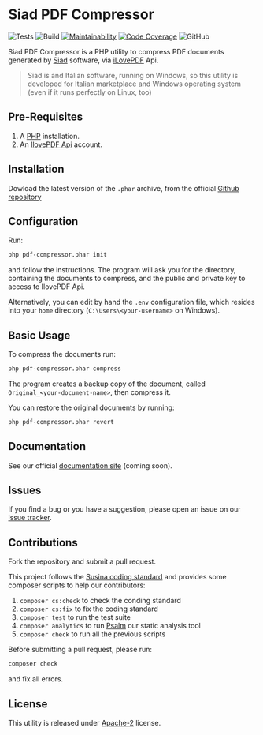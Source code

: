# Siad PDF Compressor #

![Tests](https://github.com/cristianoc72/siad-pdf-compressor/workflows/Tests/badge.svg)
![Build](https://github.com/cristianoc72/siad-pdf-compressor/workflows/Build/badge.svg)
[![Maintainability](https://qlty.sh/badges/5e0463fd-f63c-4810-b69f-19189c9d92b5/maintainability.svg)](https://qlty.sh/gh/cristianoc72/projects/siad-pdf-compressor)
[![Code Coverage](https://qlty.sh/badges/5e0463fd-f63c-4810-b69f-19189c9d92b5/test_coverage.svg)](https://qlty.sh/gh/cristianoc72/projects/siad-pdf-compressor)
![GitHub](https://img.shields.io/github/license/cristianoc72/siad-pdf-compressor)


Siad PDF Compressor is a PHP utility to compress PDF documents generated by [Siad](https://www.sigao.it/default.asp) software, via [iLovePDF](https://www.ilovepdf.com) Api.

> Siad is and Italian software, running on Windows, so this utility is developed for Italian marketplace and Windows operating system (even if it runs perfectly on Linux, too)


## Pre-Requisites

1.  A [PHP](https://www.php.net) installation.
2.  An [IlovePDF Api](https://developer.ilovepdf.com/) account.


## Installation

Dowload the latest version of the `.phar` archive, from the official [Github repository](https://github.com/cristianoc72/siad-pdf-compressor/releases)



## Configuration

Run:

```bash
php pdf-compressor.phar init

```

and follow the instructions.
The program will ask you for the directory, containing the documents to compress, and the public and private key to access to IlovePDF Api.

Alternatively, you can edit by hand the `.env` configuration file, which resides into your `home` directory (`C:\Users\<your-username>` on Windows).

## Basic Usage

To compress the documents run:

```bash
php pdf-compressor.phar compress
```
The program creates a backup copy of the document, called `Original_<your-document-name>`, then compress it.


You can restore the original documents by running:

```bash
php pdf-compressor.phar revert
```

## Documentation

See our official [documentation site](https://cristianoc72.github.io/siad-pdf-compressor) (coming soon).
## Issues

If you find a bug or you have a suggestion, please open an issue on our [issue tracker](https://github.com/cristianoc72/siad-pdf-compressor/issues).


## Contributions

Fork the repository and submit a pull request.

This project follows the [Susina coding standard](https://github.com/susina/coding-standard) and provides some composer scripts to help our contributors:

1.  `composer cs:check` to check the conding standard
2.  `composer cs:fix` to fix the coding standard
3.  `composer test` to run the test suite
4.  `composer analytics` to run [Psalm](https://psalm.dev/) our static analysis tool
5.  `composer check` to run all the previous scripts

Before submitting a pull request, please run:

```bash
composer check
```
and fix all errors.

## License

This utility is released under [Apache-2](LICENSE.md) license.